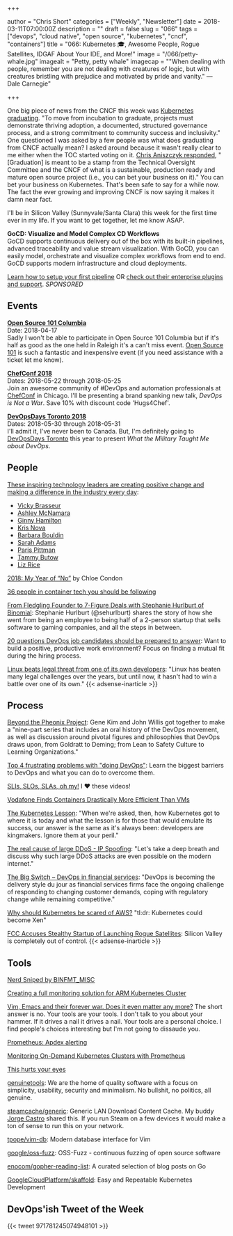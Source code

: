 +++

author = "Chris Short"
categories = ["Weekly", "Newsletter"]
date = 2018-03-11T07:00:00Z
description = ""
draft = false
slug = "066"
tags = ["devops", "cloud native", "open source", "kubernetes", "cncf", "containers"]
title = "066: Kubernetes 🎓, Awesome People, Rogue Satellites, IDGAF About Your IDE, and More!"
image = "/066/petty-whale.jpg"
imagealt = "Petty, petty whale"
imagecap = "\"When dealing with people, remember you are not dealing with creatures of logic, but with creatures bristling with prejudice and motivated by pride and vanity.\" — Dale Carnegie"

+++

One big piece of news from the CNCF this week was [Kubernetes graduating](https://www.cncf.io/announcement/2018/03/06/cloud-native-computing-foundation-announces-kubernetes-first-graduated-project/). "To move from incubation to graduate, projects must demonstrate thriving adoption, a documented, structured governance process, and a strong commitment to community success and inclusivity." One questioned I was asked by a few people was what does graduating from CNCF actually mean? I asked around because it wasn't really clear to me either when the TOC started voting on it. [Chris Aniszczyk responded](http://cshort.co/k8sgrad), "[Graduation] is meant to be a stamp from the Technical Oversight Committee and the CNCF of what is a sustainable, production ready and mature open source project (i.e., you can bet your business on it)." You can bet your business on Kubernetes. That's been safe to say for a while now. The fact the ever growing and improving CNCF is now saying it makes it damn near fact.

I'll be in Silicon Valley (Sunnyvale/Santa Clara) this week for the first time ever in my life. If you want to get together, let me know ASAP.

**GoCD: Visualize and Model Complex CD Workflows**  
GoCD supports continuous delivery out of the box with its built-in pipelines, advanced traceability and value stream visualization. With GoCD, you can easily model, orchestrate and visualize complex workflows from end to end. GoCD supports modern infrastructure and cloud deployments.

[Learn how to setup your first pipeline](https://www.gocd.org/getting-started/part-1/?utm_source=changelog&utm_campaign=changelog-news&utm_campaign=gocd_visualize_model_workslow&utm_medium=newsletter_ad&utm_source=devopsish&utm_content=GOCD_getting_started&utm_term=) OR [check out their enterprise plugins and support](https://www.gocd.org/enterprise/?utm_campaign=gocd_visualize_model_workslow&utm_medium=newsletter_ad&utm_source=devopsish&utm_content=enterprise_page&utm_term=). *SPONSORED*

## Events

[**Open Source 101 Columbia**](http://opensource101.com/columbia/)  
Date: 2018-04-17  
Sadly I won't be able to participate in Open Source 101 Columbia but if it's half as good as the one held in Raleigh it's a can't miss event. [Open Source 101](http://opensource101.com/columbia/) is such a fantastic and inexpensive event (if you need assistance with a ticket let me know).

[**ChefConf 2018**](https://chefconf.chef.io/)  
Dates: 2018-05-22 through 2018-05-25  
Join an awesome community of #DevOps and automation professionals at [ChefConf](https://chefconf.chef.io/) in Chicago. I'll be presenting a brand spanking new talk, *DevOps is Not a War*. Save 10% with discount code 'Hugs4Chef'.

[**DevOpsDays Toronto 2018**](https://www.devopsdays.org/events/2018-toronto/welcome/)  
Dates: 2018-05-30 through 2018-05-31  
I'll admit it, I've never been to Canada. But, I'm definitely going to [DevOpsDays Toronto](https://www.devopsdays.org/events/2018-toronto/welcome/) this year to present *What the Military Taught Me about DevOps*.

## People

[These inspiring technology leaders are creating positive change and making a difference in the industry every day](https://opensource.com/article/18/3/list-tech-influencers):

* [Vicky Brasseur](https://www.vmbrasseur.com/services/)
* [Ashley McNamara](http://www.ashleymcnamara.com/)
* [Ginny Hamilton](https://enterprisersproject.com/user/gskalski)
* [Kris Nova](https://www.nivenly.com/)
* [Barbara Bouldin](https://twitter.com/bbouldin711)
* [Sarah Adams](https://twitter.com/sadams007)
* [Paris Pittman](https://twitter.com/ParisInBmore)
* [Tammy Butow](http://tammybutow.com/)
* [Liz Rice](https://www.lizrice.com/)

[2018: My Year of “No”](https://you.women2.com/2018-my-year-of-no-b862acadebd8) by Chloe Condon

[36 people in container tech you should be following](https://medium.com/containercamp/35-people-in-container-tech-you-should-be-following-5300bd4766a0)

[From Fledgling Founder to 7-Figure Deals with Stephanie Hurlburt of Binomial](https://www.indiehackers.com/podcast/044-stephanie-hurlburt-of-binomial): Stephanie Hurlburt (@sehurlburt) shares the story of how she went from being an employee to being half of a 2-person startup that sells software to gaming companies, and all the steps in between.

[20 questions DevOps job candidates should be prepared to answer](https://opensource.com/article/18/3/questions-devops-employees-should-answer): Want to build a positive, productive work environment? Focus on finding a mutual fit during the hiring process.

[Linux beats legal threat from one of its own developers](http://www.zdnet.com/article/linux-beats-internal-legal-threat/): "Linux has beaten many legal challenges over the years, but until now, it hasn't had to win a battle over one of its own."
{{< adsense-inarticle >}}

## Process

[Beyond the Pheonix Project](https://itrevolution.com/book/beyond-phoenix-project-audiobook/): Gene Kim and John Willis got together to make a "nine-part series that includes an oral history of the DevOps movement, as well as discussion around pivotal figures and philosophies that DevOps draws upon, from Goldratt to Deming; from Lean to Safety Culture to Learning Organizations."

[Top 4 frustrating problems with "doing DevOps"](https://opensource.com/article/18/3/4-hardest-things-devops-transformation): Learn the biggest barriers to DevOps and what you can do to overcome them.

[SLIs, SLOs, SLAs, oh my!](https://youtu.be/tEylFyxbDLE) I ❤️ these videos!

[Vodafone Finds Containers Drastically More Efficient Than VMs](https://www.sdxcentral.com/articles/news/vodafone-finds-containers-drastically-more-efficient-than-vms/2018/03/)

[The Kubernetes Lesson](http://redmonk.com/sogrady/2018/03/02/the-kubernetes-lesson/): "When we're asked, then, how Kubernetes got to where it is today and what the lesson is for those that would emulate its success, our answer is the same as it's always been: developers are kingmakers. Ignore them at your peril."

<script type="text/javascript" src="https://ssl.gstatic.com/trends_nrtr/1328_RC04/embed_loader.js"></script> <script type="text/javascript"> trends.embed.renderExploreWidget("TIMESERIES", {"comparisonItem":[{"keyword":"/g/11b7lxp79d","geo":"","time":"today 5-y"}],"category":0,"property":""}, {"exploreQuery":"date=today%205-y&q=%2Fg%2F11b7lxp79d","guestPath":"https://trends.google.com:443/trends/embed/"}); </script>

[The real cause of large DDoS - IP Spoofing](https://blog.cloudflare.com/the-root-cause-of-large-ddos-ip-spoofing/): "Let's take a deep breath and discuss why such large DDoS attacks are even possible on the modern internet."

[The Big Switch – DevOps in financial services](https://diginomica.com/2018/03/08/769876/): "DevOps is becoming the delivery style du jour as financial services firms face the ongoing challenge of responding to changing customer demands, coping with regulatory change while remaining competitive."

[Why should Kubernetes be scared of AWS?](https://medium.com/@krishnan/why-should-kubernetes-be-scared-of-aws-823876d5148b) "tl:dr: Kubernetes could become Xen"

[FCC Accuses Stealthy Startup of Launching Rogue Satellites](https://spectrum.ieee.org/tech-talk/aerospace/satellites/fcc-accuses-stealthy-startup-of-launching-rogue-satellites): Silicon Valley is completely out of control.
{{< adsense-inarticle >}}

## Tools

[Nerd Sniped by BINFMT_MISC](https://blog.jessfraz.com/post/nerd-sniped-by-binfmt_misc/)

[Creating a full monitoring solution for ARM Kubernetes Cluster](https://itnext.io/creating-a-full-monitoring-solution-for-arm-kubernetes-cluster-53b3671186cb)

[Vim, Emacs and their forever war. Does it even matter any more?](https://blog.sourcerer.io/vim-emacs-and-their-forever-war-does-it-even-matter-any-more-697b1322d510) The short answer is no. Your tools are your tools. I don't talk to you about your hammer. If it drives a nail it drives a nail. Your tools are a personal choice. I find people's choices interesting but I'm not going to dissaude you.

[Prometheus: Apdex alerting](https://medium.com/@tristan_96324/prometheus-apdex-alerting-d17a065e39d0)

[Monitoring On-Demand Kubernetes Clusters with Prometheus](https://blog.giantswarm.io/monitoring-on-demand-kubernetes-clusters-with-prometheus/)

[This hurts your eyes](https://devops-research.com/happening.html)

[genuinetools](https://github.com/genuinetools): We are the home of quality software with a focus on simplicity, usability, security and minimalism. No bullshit, no politics, all genuine.

[steamcache/generic](https://github.com/steamcache/generic): Generic LAN Download Content Cache. My buddy [Jorge Castro](https://blog.jorgecastro.org/) shared this. If you run Steam on a few devices it would make a ton of sense to run this on your network.

[tpope/vim-db](https://github.com/tpope/vim-db): Modern database interface for Vim

[google/oss-fuzz](https://github.com/google/oss-fuzz): OSS-Fuzz - continuous fuzzing of open source software

[enocom/gopher-reading-list](https://github.com/enocom/gopher-reading-list): A curated selection of blog posts on Go

[GoogleCloudPlatform/skaffold](https://github.com/GoogleCloudPlatform/skaffold): Easy and Repeatable Kubernetes Development

## DevOps'ish Tweet of the Week

{{< tweet 971781245074948101 >}}